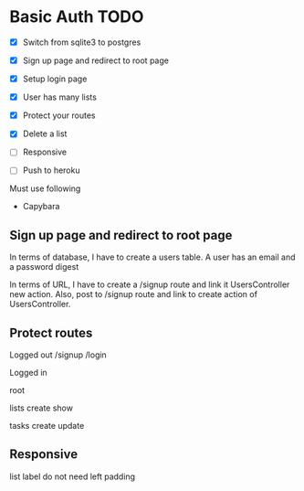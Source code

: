 # Basic Auth TODO

- [x] Switch from sqlite3 to postgres
- [x] Sign up page and redirect to root page
- [x] Setup login page
- [x] User has many lists
- [x] Protect your routes
- [x] Delete a list
- [ ] Responsive
- [ ] Push to heroku


Must use following
- Capybara

## Sign up page and redirect to root page

In terms of database, I have to create a users table. A user has an email and a password digest

In terms of URL, I have to create a /signup route and link it UsersController new action. Also, post to /signup route and link to create action of UsersController.

## Protect routes

Logged out
/signup
/login


Logged in

root

lists
  create
  show

tasks
  create
  update


## Responsive


list label do not need left padding


